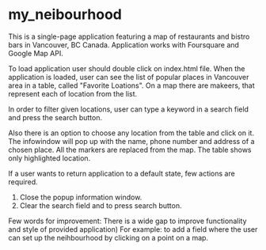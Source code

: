 # my_neibourhood

This is a single-page application featuring a map of restaurants and bistro bars in Vancouver, BC Canada. 
Application works with Foursquare and Google Map API.

To load application user should double click on index.html file.
When the application is loaded, user can see the list of popular places in Vancouver area in a table, called "Favorite Loations".
On a map there are makeers, that represent each of location from the list.

In order to filter given locations, user can type a keyword in a search field and press the search button.

Also there is an option to choose any location from the table and click on it. The infowindow will pop up with the name, phone number and address of a chosen place. All the markers are replaced from the map. The table shows only highlighted location.

If a user wants to return application to a default state, few actions are required.
1. Close the popup information window.
2. Clear the search field and to press search button.

Few words for improvement:
There is a wide gap to improve functionality and style of provided application) 
For example: to add a field where the user can set up the neihbourhood by clicking on a point on a map.
